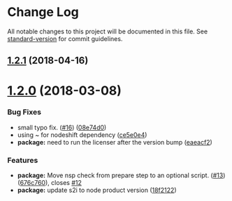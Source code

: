 # Change Log

All notable changes to this project will be documented in this file. See [standard-version](https://github.com/conventional-changelog/standard-version) for commit guidelines.

<a name="1.2.1"></a>
## [1.2.1](https://github.com/bucharest-gold/nodejs-rest-http-redhat/compare/v1.2.0...v1.2.1) (2018-04-16)



<a name="1.2.0"></a>
# [1.2.0](https://github.com/bucharest-gold/nodejs-rest-http-redhat/compare/v1.1.1...v1.2.0) (2018-03-08)


### Bug Fixes

* small typo fix. ([#16](https://github.com/bucharest-gold/nodejs-rest-http-redhat/issues/16)) ([08e74d0](https://github.com/bucharest-gold/nodejs-rest-http-redhat/commit/08e74d0))
* using ~ for nodeshift dependency ([ce5e0e4](https://github.com/bucharest-gold/nodejs-rest-http-redhat/commit/ce5e0e4))
* **package:** need to run the licenser after the version bump ([eaeacf2](https://github.com/bucharest-gold/nodejs-rest-http-redhat/commit/eaeacf2))


### Features

* **package:** Move nsp check from prepare step to an optional script. ([#13](https://github.com/bucharest-gold/nodejs-rest-http-redhat/issues/13)) ([676c760](https://github.com/bucharest-gold/nodejs-rest-http-redhat/commit/676c760)), closes [#12](https://github.com/bucharest-gold/nodejs-rest-http-redhat/issues/12)
* **package:** update s2i to node product version ([18f2122](https://github.com/bucharest-gold/nodejs-rest-http-redhat/commit/18f2122))
